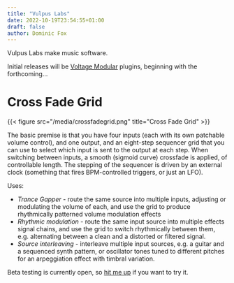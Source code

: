 ```yaml
---
title: "Vulpus Labs"
date: 2022-10-19T23:54:55+01:00
draft: false
author: Dominic Fox
---
```

Vulpus Labs make music software.

Initial releases will be [Voltage Modular](https://cherryaudio.com/products/voltage-modular) plugins, beginning with the forthcoming...

# Cross Fade Grid

{{< figure src="/media/crossfadegrid.png" title="Cross Fade Grid" >}}

The basic premise is that you have four inputs (each with its own patchable volume control), and one output, and an eight-step sequencer grid that you can use to select which input is sent to the output at each step. When switching between inputs, a smooth (sigmoid curve) crossfade is applied, of controllable length. The stepping of the sequencer is driven by an external clock (something that fires BPM-controlled triggers, or just an LFO).

Uses:
* _Trance Gapper_ - route the same source into multiple inputs, adjusting or modulating the volume of each, and use the grid to produce rhythmically patterned volume modulation effects
* _Rhythmic modulation_ - route the same input source into multiple effects signal chains, and use the grid to switch rhythmically between them, e.g. alternating between a clean and a distorted or filtered signal.
* _Source interleaving_ - interleave multiple input sources, e.g. a guitar and a sequenced synth pattern, or oscillator tones tuned to different pitches for an arpeggiation effect with timbral variation.

Beta testing is currently open, so [hit me up](mailto:dominic.fox@gmail.com) if you want to try it.
